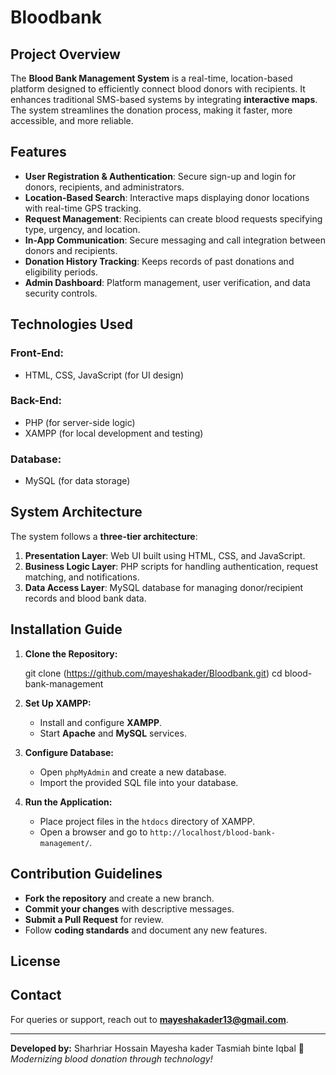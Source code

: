 # Bloodbank


## Project Overview
The **Blood Bank Management System** is a real-time, location-based platform designed to efficiently connect blood donors with recipients. It enhances traditional SMS-based systems by integrating **interactive maps**. The system streamlines the donation process, making it faster, more accessible, and more reliable.

## Features
- **User Registration & Authentication**: Secure sign-up and login for donors, recipients, and administrators.
- **Location-Based Search**: Interactive maps displaying donor locations with real-time GPS tracking.
- **Request Management**: Recipients can create blood requests specifying type, urgency, and location.
- **In-App Communication**: Secure messaging and call integration between donors and recipients.
- **Donation History Tracking**: Keeps records of past donations and eligibility periods.
- **Admin Dashboard**: Platform management, user verification, and data security controls.

## Technologies Used
### Front-End:
- HTML, CSS, JavaScript (for UI design)

### Back-End:
- PHP (for server-side logic)
- XAMPP (for local development and testing)

### Database:
- MySQL (for data storage)



## System Architecture
The system follows a **three-tier architecture**:
1. **Presentation Layer**: Web UI built using HTML, CSS, and JavaScript.
2. **Business Logic Layer**: PHP scripts for handling authentication, request matching, and notifications.
3. **Data Access Layer**: MySQL database for managing donor/recipient records and blood bank data.

## Installation Guide
1. **Clone the Repository:**
   
   git clone (https://github.com/mayeshakader/Bloodbank.git)
   cd blood-bank-management
   
2. **Set Up XAMPP:**
   - Install and configure **XAMPP**.
   - Start **Apache** and **MySQL** services.
3. **Configure Database:**
   - Open `phpMyAdmin` and create a new database.
   - Import the provided SQL file into your database.
4. **Run the Application:**
   - Place project files in the `htdocs` directory of XAMPP.
   - Open a browser and go to `http://localhost/blood-bank-management/`.

## Contribution Guidelines
- **Fork the repository** and create a new branch.
- **Commit your changes** with descriptive messages.
- **Submit a Pull Request** for review.
- Follow **coding standards** and document any new features.

## License


## Contact
For queries or support, reach out to **mayeshakader13@gmail.com**.

---
**Developed by:** Sharhriar Hossain
                  Mayesha kader
                  Tasmiah binte Iqbal
🚀 *Modernizing blood donation through technology!*

